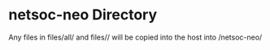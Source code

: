 netsoc-neo Directory
=========

Any files in files/all/ and files/<host>/ will be copied into the host into /netsoc-neo/